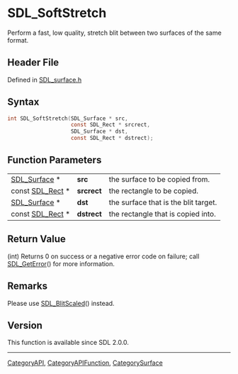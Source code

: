 # SDL_SoftStretch

Perform a fast, low quality, stretch blit between two surfaces of the same format.

## Header File

Defined in [SDL_surface.h](https://github.com/libsdl-org/SDL/blob/SDL2/include/SDL_surface.h)

## Syntax

```c
int SDL_SoftStretch(SDL_Surface * src,
                    const SDL_Rect * srcrect,
                    SDL_Surface * dst,
                    const SDL_Rect * dstrect);
```

## Function Parameters

|                              |             |                                      |
| ---------------------------- | ----------- | ------------------------------------ |
| [SDL_Surface](SDL_Surface) * | **src**     | the surface to be copied from.       |
| const [SDL_Rect](SDL_Rect) * | **srcrect** | the rectangle to be copied.          |
| [SDL_Surface](SDL_Surface) * | **dst**     | the surface that is the blit target. |
| const [SDL_Rect](SDL_Rect) * | **dstrect** | the rectangle that is copied into.   |

## Return Value

(int) Returns 0 on success or a negative error code on failure; call
[SDL_GetError](SDL_GetError)() for more information.

## Remarks

Please use [SDL_BlitScaled](SDL_BlitScaled)() instead.

## Version

This function is available since SDL 2.0.0.

----
[CategoryAPI](CategoryAPI), [CategoryAPIFunction](CategoryAPIFunction), [CategorySurface](CategorySurface)

